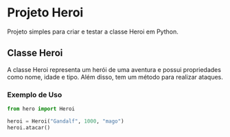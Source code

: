 # Projeto Heroi

Projeto simples para criar e testar a classe Heroi em Python.

## Classe Heroi

A classe Heroi representa um herói de uma aventura e possui propriedades como nome, idade e tipo. Além disso, tem um método para realizar ataques.

### Exemplo de Uso

```python
from hero import Heroi

heroi = Heroi("Gandalf", 1000, "mago")
heroi.atacar()
